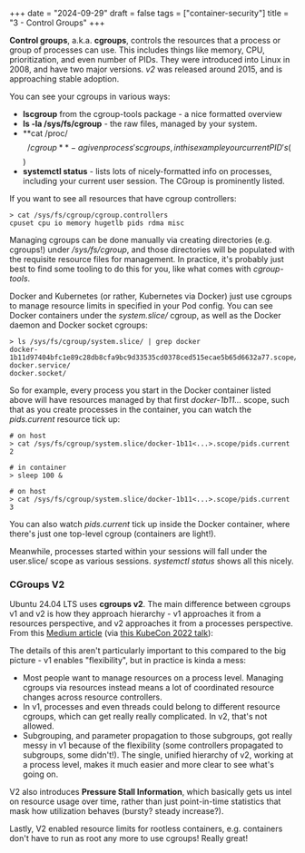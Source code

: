 +++
date = "2024-09-29"
draft = false
tags = ["container-security"]
title = "3 - Control Groups"
+++

**Control groups**, a.k.a. **cgroups**, controls the resources that a process or group of processes can use. This includes things like memory, CPU, prioritization, and even number of PIDs. They were introduced into Linux in 2008, and have two major versions. *v2* was released around 2015, and is approaching stable adoption.

You can see your cgroups in various ways:

* **lscgroup** from the cgroup-tools package - a nice formatted overview
* **ls -la /sys/fs/cgroup** - the raw files, managed by your system.
* **cat /proc/$$/cgroup** - a given process's cgroups, in this example your current PID's ($$)
* **systemctl status** - lists lots of nicely-formatted info on processes, including your current user session. The CGroup is prominently listed.

If you want to see all resources that have cgroup controllers: 

```
> cat /sys/fs/cgroup/cgroup.controllers
cpuset cpu io memory hugetlb pids rdma misc
```

Managing cgroups can be done manually via creating directories (e.g. cgroups!) under */sys/fs/cgroup*, and those directories will be populated with the requisite resource files for management. In practice, it's probably just best to find some tooling to do this for you, like what comes with *cgroup-tools*.

Docker and Kubernetes (or rather, Kubernetes via Docker) just use cgroups to manage resource limits in specified in your Pod config. You can see Docker containers under the *system.slice/* cgroup, as well as the Docker daemon and Docker socket cgroups:

```
> ls /sys/fs/cgroup/system.slice/ | grep docker
docker-1b11d97404bfc1e89c28db8cfa9bc9d33535cd0378ced515ecae5b65d6632a77.scope/
docker.service/
docker.socket/
```

So for example, every process you start in the Docker container listed above will have resources managed by that first *docker-1b11...* scope, such that as you create processes in the container, you can watch the *pids.current* resource tick up:


```
# on host
> cat /sys/fs/cgroup/system.slice/docker-1b11<...>.scope/pids.current
2

# in container
> sleep 100 &

# on host 
> cat /sys/fs/cgroup/system.slice/docker-1b11<...>.scope/pids.current
3
```

You can also watch *pids.current* tick up inside the Docker container, where there's just one top-level cgroup (containers are light!).

Meanwhile, processes started within your sessions will fall under the user.slice/ scope as various sessions. *systemctl status* shows all this nicely.

### CGroups V2

Ubuntu 24.04 LTS uses **cgroups v2**. The main difference between cgroups v1 and v2 is how they approach hierarchy - v1 approaches it from a resources perspective, and v2 approaches it from a processes perspective. From this [Medium article](https://medium.com/some-tldrs/tldr-understanding-the-new-control-groups-api-by-rami-rosen-980df476f633) (via [this KubeCon 2022 talk](https://www.youtube.com/watch?v=WxZK-UXKvXk)):

The details of this aren't particularly important to this compared to the big picture - v1 enables "flexibility", but in practice is kinda a mess:

- Most people want to manage resources on a process level. Managing cgroups via resources instead means a lot of coordinated resource changes across resource controllers.
- In v1, processes and even threads could belong to different resource cgroups, which can get really really complicated. In v2, that's not allowed.
- Subgrouping, and parameter propagation to those subgroups, got really messy in v1 because of the flexibility (some controllers propagated to subgroups, some didn't!). The single, unified hierarchy of v2, working at a process level, makes it much easier and more clear to see what's going on.

V2 also introduces **Pressure Stall Information**, which basically gets us intel on resource usage over time, rather than just point-in-time statistics that mask how utilization behaves (bursty? steady increase?).

Lastly, V2 enabled resource limits for rootless containers, e.g. containers don't have to run as root any more to use cgroups! Really great!